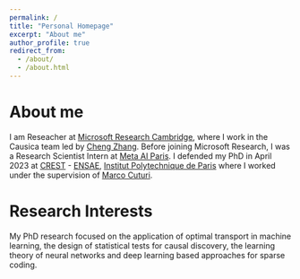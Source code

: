 ```yaml
---
permalink: /
title: "Personal Homepage"
excerpt: "About me"
author_profile: true
redirect_from: 
  - /about/
  - /about.html
---
```

About me
=====
I am Reseacher at [Microsoft Research Cambridge](https://www.microsoft.com/en-us/research/lab/microsoft-research-cambridge/), where I work in the Causica team led by [Cheng Zhang](https://cheng-zhang.org). Before joining Microsoft Research, I was a Research Scientist Intern at [Meta AI Paris](https://ai.facebook.com/research/). I defended my PhD in April 2023 at [CREST](http://crest.science) - [ENSAE](https://www.ensae.fr), [Institut Polytechnique de Paris](https://www.ip-paris.fr) where I worked under the supervision of [Marco Cuturi](https://marcocuturi.net).

Research Interests
=====
My PhD research focused on the application of optimal transport in machine learning, the design of statistical tests for causal discovery, the learning theory of neural networks and deep learning based approaches for sparse coding.

